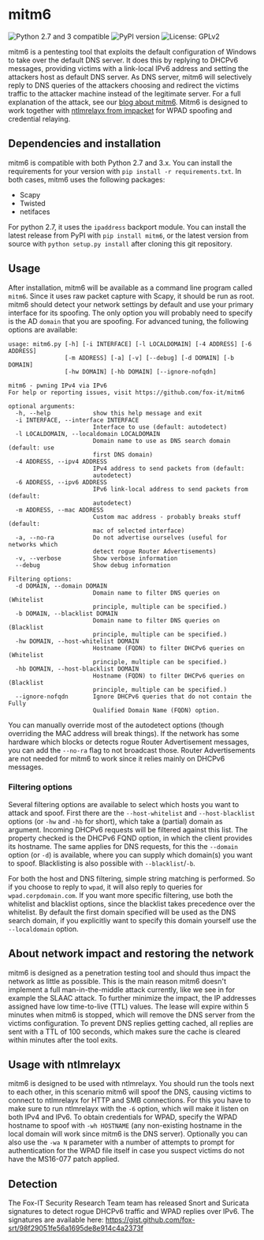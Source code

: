 # mitm6
![Python 2.7 and 3 compatible](https://img.shields.io/badge/python-2.7%2C%203.x-blue.svg)
![PyPI version](https://img.shields.io/pypi/v/mitm6.svg)
![License: GPLv2](https://img.shields.io/pypi/l/mitm6.svg)

mitm6 is a pentesting tool that exploits the default configuration of Windows to take over the default DNS server. It does this by replying to DHCPv6 messages, providing victims with a link-local IPv6 address and setting the attackers host as default DNS server. As DNS server, mitm6 will selectively reply to DNS queries of the attackers choosing and redirect the victims traffic to the attacker machine instead of the legitimate server. For a full explanation of the attack, see our [blog about mitm6](https://blog.fox-it.com/2018/01/11/mitm6-compromising-ipv4-networks-via-ipv6/). Mitm6 is designed to work together with [ntlmrelayx from impacket](https://github.com/CoreSecurity/impacket) for WPAD spoofing and credential relaying.

## Dependencies and installation
mitm6 is compatible with both Python 2.7 and 3.x. You can install the requirements for your version with `pip install -r requirements.txt`. In both cases, mitm6 uses the following packages:
- Scapy
- Twisted
- netifaces

For python 2.7, it uses the `ipaddress` backport module.
You can install the latest release from PyPI with `pip install mitm6`, or the latest version from source with `python setup.py install` after cloning this git repository.

## Usage
After installation, mitm6 will be available as a command line program called `mitm6`. Since it uses raw packet capture with Scapy, it should be run as root. mitm6 should detect your network settings by default and use your primary interface for its spoofing. The only option you will probably need to specify is the AD `domain` that you are spoofing. For advanced tuning, the following options are available:

```
usage: mitm6.py [-h] [-i INTERFACE] [-l LOCALDOMAIN] [-4 ADDRESS] [-6 ADDRESS]
                [-m ADDRESS] [-a] [-v] [--debug] [-d DOMAIN] [-b DOMAIN]
                [-hw DOMAIN] [-hb DOMAIN] [--ignore-nofqdn]

mitm6 - pwning IPv4 via IPv6
For help or reporting issues, visit https://github.com/fox-it/mitm6

optional arguments:
  -h, --help            show this help message and exit
  -i INTERFACE, --interface INTERFACE
                        Interface to use (default: autodetect)
  -l LOCALDOMAIN, --localdomain LOCALDOMAIN
                        Domain name to use as DNS search domain (default: use
                        first DNS domain)
  -4 ADDRESS, --ipv4 ADDRESS
                        IPv4 address to send packets from (default:
                        autodetect)
  -6 ADDRESS, --ipv6 ADDRESS
                        IPv6 link-local address to send packets from (default:
                        autodetect)
  -m ADDRESS, --mac ADDRESS
                        Custom mac address - probably breaks stuff (default:
                        mac of selected interface)
  -a, --no-ra           Do not advertise ourselves (useful for networks which
                        detect rogue Router Advertisements)
  -v, --verbose         Show verbose information
  --debug               Show debug information

Filtering options:
  -d DOMAIN, --domain DOMAIN
                        Domain name to filter DNS queries on (Whitelist
                        principle, multiple can be specified.)
  -b DOMAIN, --blacklist DOMAIN
                        Domain name to filter DNS queries on (Blacklist
                        principle, multiple can be specified.)
  -hw DOMAIN, --host-whitelist DOMAIN
                        Hostname (FQDN) to filter DHCPv6 queries on (Whitelist
                        principle, multiple can be specified.)
  -hb DOMAIN, --host-blacklist DOMAIN
                        Hostname (FQDN) to filter DHCPv6 queries on (Blacklist
                        principle, multiple can be specified.)
  --ignore-nofqdn       Ignore DHCPv6 queries that do not contain the Fully
                        Qualified Domain Name (FQDN) option.
```

You can manually override most of the autodetect options (though overriding the MAC address will break things). If the network has some hardware which blocks or detects rogue Router Advertisement messages, you can add the `--no-ra` flag to not broadcast those. Router Advertisements are not needed for mitm6 to work since it relies mainly on DHCPv6 messages.

### Filtering options
Several filtering options are available to select which hosts you want to attack and spoof. First there are the `--host-whitelist` and `--host-blacklist` options (or `-hw` and `-hb` for short), which take a (partial) domain as argument. Incoming DHCPv6 requests will be filtered against this list. The property checked is the DHCPv6 FQND option, in which the client provides its hostname. 
The same applies for DNS requests, for this the `--domain` option (or `-d`) is available, where you can supply which domain(s) you want to spoof. Blacklisting is also possible with `--blacklist`/`-b`.

For both the host and DNS filtering, simple string matching is performed. So if you choose to reply to `wpad`, it will also reply to queries for `wpad.corpdomain.com`. If you want more specific filtering, use both the whitelist and blacklist options, since the blacklist takes precedence over the whitelist.
By default the first domain specified will be used as the DNS search domain, if you explicitliy want to specify this domain yourself use the `--localdomain` option.

## About network impact and restoring the network
mitm6 is designed as a penetration testing tool and should thus impact the network as little as possible. This is the main reason mitm6 doesn't implement a full man-in-the-middle attack currently, like we see in for example the SLAAC attack.
To further minimize the impact, the IP addresses assigned have low time-to-live (TTL) values. The lease will expire within 5 minutes when mitm6 is stopped, which will remove the DNS server from the victims configuration.
To prevent DNS replies getting cached, all replies are sent with a TTL of 100 seconds, which makes sure the cache is cleared within minutes after the tool exits.

## Usage with ntlmrelayx
mitm6 is designed to be used with ntlmrelayx. You should run the tools next to each other, in this scenario mitm6 will spoof the DNS, causing victims to connect to ntlmrelayx for HTTP and SMB connections. For this you have to make sure to run ntlmrelayx with the `-6` option, which will make it listen on both IPv4 and IPv6. To obtain credentials for WPAD, specify the WPAD hostname to spoof with `-wh HOSTNAME` (any non-existing hostname in the local domain will work since mitm6 is the DNS server). Optionally you can also use the `-wa N` parameter with a number of attempts to prompt for authentication for the WPAD file itself in case you suspect victims do not have the MS16-077 patch applied.

## Detection
The Fox-IT Security Research Team team has released Snort and Suricata signatures to detect rogue DHCPv6 traffic and WPAD replies over IPv6. The signatures are available here: https://gist.github.com/fox-srt/98f29051fe56a1695de8e914c4a2373f
